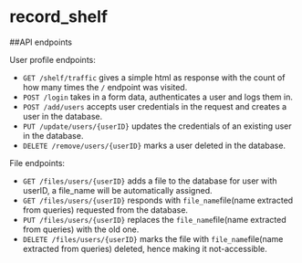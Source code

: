 # record_shelf

##API endpoints

User profile endpoints:
- `GET /shelf/traffic` gives a simple html as response with the count of how many times the `/` endpoint was visited.
- `POST /login` takes in a form data, authenticates a user and logs them in.
- `POST /add/users` accepts user credentials in the request and creates a user in the database.
- `PUT /update/users/{userID}` updates the credentials of an existing user in the database.
- `DELETE /remove/users/{userID}` marks a user deleted in the database.

File endpoints:
- `GET /files/users/{userID}` adds a file to the database for user with userID, a file_name will be automatically assigned.
- `GET /files/users/{userID}` responds with `file_name`file(name extracted from queries) requested from the database.
- `PUT /files/users/{userID}` replaces the `file_name`file(name extracted from queries) with the old one.
- `DELETE /files/users/{userID}` marks the file with `file_name`file(name extracted from queries) deleted, hence making it not-accessible.
